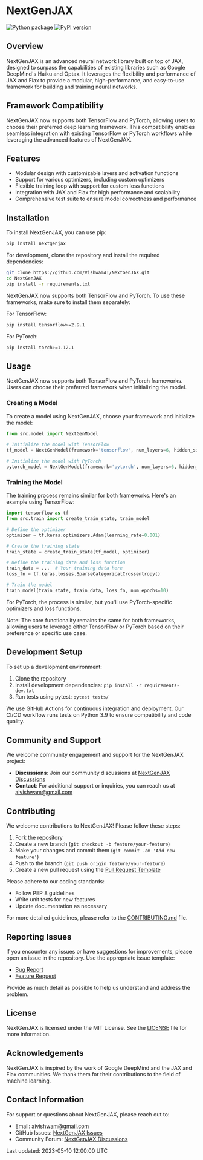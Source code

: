 # NextGenJAX
[![Python package](https://github.com/VishwamAI/NextGenJAX/actions/workflows/ci.yml/badge.svg)](https://github.com/VishwamAI/NextGenJAX/actions/workflows/ci.yml)
[![PyPI version](https://badge.fury.io/py/nextgenjax.svg)](https://badge.fury.io/py/nextgenjax)

## Overview
NextGenJAX is an advanced neural network library built on top of JAX, designed to surpass the capabilities of existing libraries such as Google DeepMind's Haiku and Optax. It leverages the flexibility and performance of JAX and Flax to provide a modular, high-performance, and easy-to-use framework for building and training neural networks.

## Framework Compatibility
NextGenJAX now supports both TensorFlow and PyTorch, allowing users to choose their preferred deep learning framework. This compatibility enables seamless integration with existing TensorFlow or PyTorch workflows while leveraging the advanced features of NextGenJAX.

## Features
- Modular design with customizable layers and activation functions
- Support for various optimizers, including custom optimizers
- Flexible training loop with support for custom loss functions
- Integration with JAX and Flax for high performance and scalability
- Comprehensive test suite to ensure model correctness and performance

## Installation
To install NextGenJAX, you can use pip:
```bash
pip install nextgenjax
```

For development, clone the repository and install the required dependencies:
```bash
git clone https://github.com/VishwamAI/NextGenJAX.git
cd NextGenJAX
pip install -r requirements.txt
```

NextGenJAX now supports both TensorFlow and PyTorch. To use these frameworks, make sure to install them separately:

For TensorFlow:
```bash
pip install tensorflow>=2.9.1
```

For PyTorch:
```bash
pip install torch>=1.12.1
```

## Usage
NextGenJAX now supports both TensorFlow and PyTorch frameworks. Users can choose their preferred framework when initializing the model.

### Creating a Model
To create a model using NextGenJAX, choose your framework and initialize the model:

```python
from src.model import NextGenModel

# Initialize the model with TensorFlow
tf_model = NextGenModel(framework='tensorflow', num_layers=6, hidden_size=512, num_heads=8, dropout_rate=0.1)

# Initialize the model with PyTorch
pytorch_model = NextGenModel(framework='pytorch', num_layers=6, hidden_size=512, num_heads=8, dropout_rate=0.1)
```

### Training the Model
The training process remains similar for both frameworks. Here's an example using TensorFlow:

```python
import tensorflow as tf
from src.train import create_train_state, train_model

# Define the optimizer
optimizer = tf.keras.optimizers.Adam(learning_rate=0.001)

# Create the training state
train_state = create_train_state(tf_model, optimizer)

# Define the training data and loss function
train_data = ...  # Your training data here
loss_fn = tf.keras.losses.SparseCategoricalCrossentropy()

# Train the model
train_model(train_state, train_data, loss_fn, num_epochs=10)
```

For PyTorch, the process is similar, but you'll use PyTorch-specific optimizers and loss functions.

Note: The core functionality remains the same for both frameworks, allowing users to leverage either TensorFlow or PyTorch based on their preference or specific use case.

## Development Setup
To set up a development environment:

1. Clone the repository
2. Install development dependencies: `pip install -r requirements-dev.txt`
3. Run tests using pytest: `pytest tests/`

We use GitHub Actions for continuous integration and deployment. Our CI/CD workflow runs tests on Python 3.9 to ensure compatibility and code quality.

## Community and Support

We welcome community engagement and support for the NextGenJAX project:

- **Discussions**: Join our community discussions at [NextGenJAX Discussions](https://github.com/VishwamAI/NextGenJAX/discussions)
- **Contact**: For additional support or inquiries, you can reach us at [aivishwam@gmail.com](mailto:aivishwam@gmail.com)

## Contributing
We welcome contributions to NextGenJAX! Please follow these steps:

1. Fork the repository
2. Create a new branch (`git checkout -b feature/your-feature`)
3. Make your changes and commit them (`git commit -am 'Add new feature'`)
4. Push to the branch (`git push origin feature/your-feature`)
5. Create a new pull request using the [Pull Request Template](.github/PULL_REQUEST_TEMPLATE.md)

Please adhere to our coding standards:
- Follow PEP 8 guidelines
- Write unit tests for new features
- Update documentation as necessary

For more detailed guidelines, please refer to the [CONTRIBUTING.md](CONTRIBUTING.md) file.

## Reporting Issues
If you encounter any issues or have suggestions for improvements, please open an issue in the repository. Use the appropriate issue template:
- [Bug Report](.github/ISSUE_TEMPLATE/bug_report.md)
- [Feature Request](.github/ISSUE_TEMPLATE/feature_request.md)

Provide as much detail as possible to help us understand and address the problem.

## License
NextGenJAX is licensed under the MIT License. See the [LICENSE](LICENSE) file for more information.

## Acknowledgements
NextGenJAX is inspired by the work of Google DeepMind and the JAX and Flax communities. We thank them for their contributions to the field of machine learning.

## Contact Information
For support or questions about NextGenJAX, please reach out to:

- Email: [aivishwam@gmail.com](mailto:aivishwam@gmail.com)
- GitHub Issues: [NextGenJAX Issues](https://github.com/VishwamAI/NextGenJAX/issues)
- Community Forum: [NextGenJAX Discussions](https://github.com/VishwamAI/NextGenJAX/discussions)

Last updated: 2023-05-10 12:00:00 UTC

